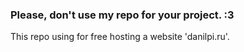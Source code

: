 ### Please, don't use my repo for your project. :3
This repo using for free hosting a website 'danilpi.ru'.
